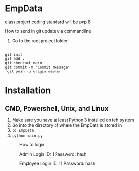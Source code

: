 # EmpData
class project
coding standard will be pep 8

How to send in git update via commandline
1. Go to the root project folder
<br>
<code>git init</code>
<br>
<code>git add .</code> 
<br>
<code>git checkout main</code>
<br>
<code>git commit -m "Commit message"</code>
<br>
<code> git push -u origin master</code>

<h1>Installation</h1>
<h2>CMD, Powershell, Unix, and Linux</h2>
<ol>
<li>Make sure you have at least Python 3 installed on teh system</li>
<li>Go into the directory of where the EmpData is stored in</li>
<li><code>cd EmpData</code></li>
<li><code>python main.py</code></li>
<ol>

How to login

Admin Login
ID: 1
Password: hash

Employee Login
ID: 11
Password: hash
